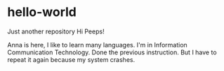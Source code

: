 # hello-world
Just another repository
Hi Peeps!

Anna is here, I like to learn many languages.
I'm in Information Communication Technology.
Done the previous instruction.
But I have to repeat it again because my system crashes.
